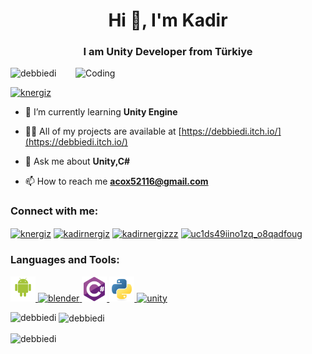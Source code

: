 
<h1 align="center">Hi 👋, I'm Kadir</h1>
<h3 align="center">I am Unity Developer from Türkiye</h3>
<img align="right" alt="Coding" width="400" src="https://cdn.dribbble.com/users/1162077/screenshots/3848914/programmer.gif">

<p align="left"> <img src="https://komarev.com/ghpvc/?username=debbiedi&label=Profile%20views&color=0e75b6&style=flat" alt="debbiedi" /> </p>

<p align="left"> <a href="https://twitter.com/knergiz" target="blank"><img src="https://img.shields.io/twitter/follow/knergiz?logo=twitter&style=for-the-badge" alt="knergiz" /></a> </p>

- 🌱 I’m currently learning **Unity Engine**

- 👨‍💻 All of my projects are available at [https://debbiedi.itch.io/](https://debbiedi.itch.io/)

- 💬 Ask me about **Unity,C#**

- 📫 How to reach me **acox52116@gmail.com**

<h3 align="left">Connect with me:</h3>
<p align="left">
<a href="https://twitter.com/knergiz" target="blank"><img align="center" src="https://raw.githubusercontent.com/rahuldkjain/github-profile-readme-generator/master/src/images/icons/Social/twitter.svg" alt="knergiz" height="30" width="40" /></a>
<a href="https://linkedin.com/in/kadirnergiz" target="blank"><img align="center" src="https://raw.githubusercontent.com/rahuldkjain/github-profile-readme-generator/master/src/images/icons/Social/linked-in-alt.svg" alt="kadirnergiz" height="30" width="40" /></a>
<a href="https://instagram.com/kadirnergizzz" target="blank"><img align="center" src="https://raw.githubusercontent.com/rahuldkjain/github-profile-readme-generator/master/src/images/icons/Social/instagram.svg" alt="kadirnergizzz" height="30" width="40" /></a>
<a href="https://www.youtube.com/channel/UC1dS49iiNO1ZQ_O8qAdFOUg" target="blank"><img align="center" src="https://raw.githubusercontent.com/rahuldkjain/github-profile-readme-generator/master/src/images/icons/Social/youtube.svg" alt="uc1ds49iino1zq_o8qadfoug" height="30" width="40" /></a>
</p>

<h3 align="left">Languages and Tools:</h3>
<p align="left"> <a href="https://developer.android.com" target="_blank" rel="noreferrer"> <img src="https://raw.githubusercontent.com/devicons/devicon/master/icons/android/android-original-wordmark.svg" alt="android" width="40" height="40"/> </a> <a href="https://www.blender.org/" target="_blank" rel="noreferrer"> <img src="https://download.blender.org/branding/community/blender_community_badge_white.svg" alt="blender" width="40" height="40"/> </a> <a href="https://www.w3schools.com/cs/" target="_blank" rel="noreferrer"> <img src="https://raw.githubusercontent.com/devicons/devicon/master/icons/csharp/csharp-original.svg" alt="csharp" width="40" height="40"/> </a> <a href="https://www.python.org" target="_blank" rel="noreferrer"> <img src="https://raw.githubusercontent.com/devicons/devicon/master/icons/python/python-original.svg" alt="python" width="40" height="40"/> </a> <a href="https://unity.com/" target="_blank" rel="noreferrer"> <img src="https://www.vectorlogo.zone/logos/unity3d/unity3d-icon.svg" alt="unity" width="40" height="40"/> </a> </p>

<p><img align="left" src="https://github-readme-stats.vercel.app/api/top-langs?username=debbiedi&show_icons=true&locale=en&layout=compact" alt="debbiedi" /></p>

<p>&nbsp;<img align="center" src="https://github-readme-stats.vercel.app/api?username=debbiedi&show_icons=true&locale=en" alt="debbiedi" /></p>

<p><img align="center" src="https://github-readme-streak-stats.herokuapp.com/?user=debbiedi&" alt="debbiedi" /></p>

